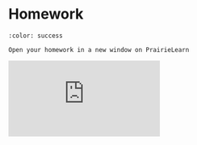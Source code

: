 # Homework


```{button-link} https://ca.prairielearn.com/pl/course_instance/2439/assessment/18416
:color: success

Open your homework in a new window on PrairieLearn
```

<iframe class="prairielearn-iframe" src="https://ca.prairielearn.com/pl/course_instance/2439/assessment/18416" frameborder="0"></iframe>